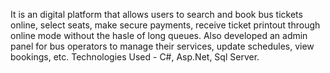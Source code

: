 It is an digital platform that allows users to search and book bus tickets online, select seats, make secure
payments, receive ticket printout through online mode without the hasle of long queues. Also developed an
admin panel for bus operators to manage their services, update schedules, view bookings, etc.
Technologies Used - C#, Asp.Net, Sql Server.
